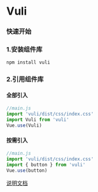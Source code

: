 # Vuli
 
### 快速开始

### 1.安装组件库
```bash
npm install vuli
```

### 2.引用组件库

#### 全部引入
```js
//main.js
import 'vuli/dist/css/index.css'
import Vuli from 'vuli'
Vue.use(Vuli)
```

#### 按需引入
```js
//main.js
import 'vuli/dist/css/index.css'
import { button } from 'vuli'
Vue.use(button)
```

[说明文档](https://lwq0615.github.io/vuli/)
